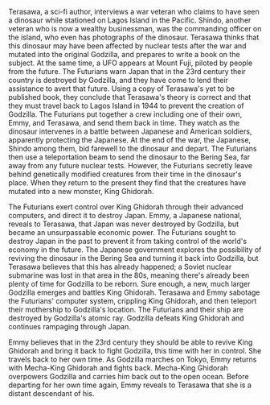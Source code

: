 <!-- Godzilla VS King Ghidorah (1991) -->

Terasawa, a sci-fi author, interviews a war veteran who claims to have seen a dinosaur while stationed on Lagos Island in the Pacific. Shindo, another veteran who is now a wealthy businessman, was the commanding officer on the island, who even has photographs of the dinosaur. Terasawa thinks that this dinosaur may have been affected by nuclear tests after the war and mutated into the original Godzilla, and prepares to write a book on the subject. At the same time, a UFO appears at Mount Fuji, piloted by people from the future. The Futurians warn Japan that in the 23rd century their country is destroyed by Godzilla, and they have come to lend their assistance to avert that future. Using a copy of Terasawa's yet to be published book, they conclude that Terasawa's theory is correct and that they must travel back to Lagos Island in 1944 to prevent the creation of Godzilla. The Futurians put together a crew including one of their own, Emmy, and Terasawa, and send them back in time. They watch as the dinosaur intervenes in a battle between Japanese and American soldiers, apparently protecting the Japanese. At the end of the war, the Japanese, Shindo among them, bid farewell to the dinosaur and depart. The Futurians then use a teleportation beam to send the dinosaur to the Bering Sea, far away from any future nuclear tests. However, the Futurians secretly leave behind genetically modified creatures from their time in the dinosaur's place. When they return to the present they find that the creatures have mutated into a new monster, King Ghidorah.

The Futurians exert control over King Ghidorah through their advanced computers, and direct it to destroy Japan. Emmy, a Japanese national, reveals to Terasawa, that Japan was never destroyed by Godzilla, but became an unsurpassable economic power. The Futurians sought to destroy Japan in the past to prevent it from taking control of the world's economy in the future. The Japanese government explores the possibility of reviving the dinosaur in the Bering Sea and turning it back into Godzilla, but Terasawa believes that this has already happened; a Soviet nuclear submarine was lost in that area in the 80s, meaning there's already been plenty of time for Godzilla to be reborn. Sure enough, a new, much larger Godzilla emerges and battles King Ghidorah. Terasawa and Emmy sabotage the Futurians' computer system, crippling King Ghidorah, and then teleport their mothership to Godzilla's location. The Futurians and their ship are destroyed by Godzilla's atomic ray. Godzilla defeats King Ghidorah and continues rampaging through Japan.

Emmy believes that in the 23rd century they should be able to revive King Ghidorah and bring it back to fight Godzilla, this time with her in control. She travels back to her own time. As Godzilla marches on Tokyo, Emmy returns with Mecha-King Ghidorah and fights back. Mecha-King Ghidorah overpowers Godzilla and carries him back out to the open ocean. Before departing for her own time again, Emmy reveals to Terasawa that she is a distant descendant of his.
